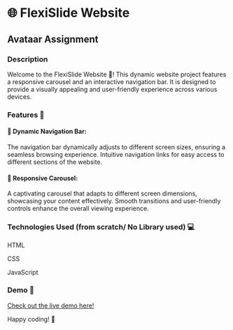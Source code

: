 # 🌐 FlexiSlide Website 
## Avataar Assignment

### Description
Welcome to the FlexiSlide Website 🚀! This dynamic website project features a responsive carousel and an interactive navigation bar. It is designed to provide a visually appealing and user-friendly experience across various devices.

### Features 🌈
#### 🔗 Dynamic Navigation Bar:
The navigation bar dynamically adjusts to different screen sizes, ensuring a seamless browsing experience.
Intuitive navigation links for easy access to different sections of the website.

#### 🎠 Responsive Carousel:
A captivating carousel that adapts to different screen dimensions, showcasing your content effectively.
Smooth transitions and user-friendly controls enhance the overall viewing experience.

### Technologies Used (from scratch/ No Library used) 💻
HTML

CSS

JavaScript

### Demo 🎥
[Check out the live demo here!](https://kalpana-srivastava.netlify.app)

Happy coding! 🚀
